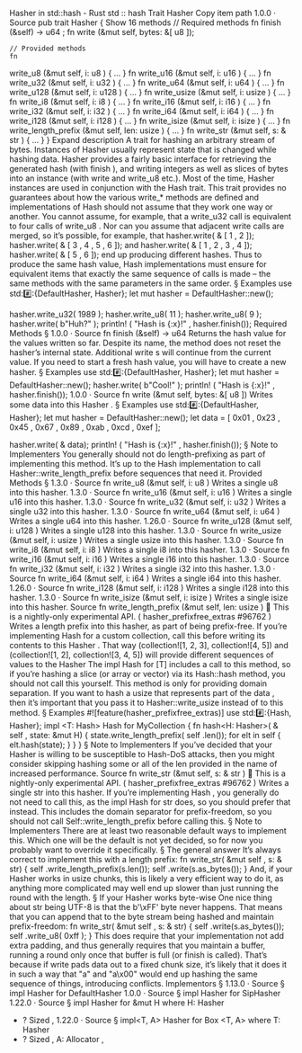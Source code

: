 Hasher in std::hash - Rust
std
::
hash
Trait
Hasher
Copy item path
1.0.0
·
Source
pub trait Hasher {
Show 16 methods
// Required methods
    fn
finish
(&self) ->
u64
;
fn
write
(&mut self, bytes: &[
u8
]);

    // Provided methods
    fn
write_u8
(&mut self, i:
u8
) { ... }
fn
write_u16
(&mut self, i:
u16
) { ... }
fn
write_u32
(&mut self, i:
u32
) { ... }
fn
write_u64
(&mut self, i:
u64
) { ... }
fn
write_u128
(&mut self, i:
u128
) { ... }
fn
write_usize
(&mut self, i:
usize
) { ... }
fn
write_i8
(&mut self, i:
i8
) { ... }
fn
write_i16
(&mut self, i:
i16
) { ... }
fn
write_i32
(&mut self, i:
i32
) { ... }
fn
write_i64
(&mut self, i:
i64
) { ... }
fn
write_i128
(&mut self, i:
i128
) { ... }
fn
write_isize
(&mut self, i:
isize
) { ... }
fn
write_length_prefix
(&mut self, len:
usize
) { ... }
fn
write_str
(&mut self, s: &
str
) { ... }
}
Expand description
A trait for hashing an arbitrary stream of bytes.
Instances of
Hasher
usually represent state that is changed while hashing
data.
Hasher
provides a fairly basic interface for retrieving the generated hash
(with
finish
), and writing integers as well as slices of bytes into an
instance (with
write
and
write_u8
etc.). Most of the time,
Hasher
instances are used in conjunction with the
Hash
trait.
This trait provides no guarantees about how the various
write_*
methods are
defined and implementations of
Hash
should not assume that they work one
way or another. You cannot assume, for example, that a
write_u32
call is
equivalent to four calls of
write_u8
.  Nor can you assume that adjacent
write
calls are merged, so it’s possible, for example, that
hasher.write(
&
[
1
,
2
]);
hasher.write(
&
[
3
,
4
,
5
,
6
]);
and
hasher.write(
&
[
1
,
2
,
3
,
4
]);
hasher.write(
&
[
5
,
6
]);
end up producing different hashes.
Thus to produce the same hash value,
Hash
implementations must ensure
for equivalent items that exactly the same sequence of calls is made – the
same methods with the same parameters in the same order.
§
Examples
use
std::hash::{DefaultHasher, Hasher};
let
mut
hasher = DefaultHasher::new();

hasher.write_u32(
1989
);
hasher.write_u8(
11
);
hasher.write_u8(
9
);
hasher.write(
b"Huh?"
);
println!
(
"Hash is {:x}!"
, hasher.finish());
Required Methods
§
1.0.0
·
Source
fn
finish
(&self) ->
u64
Returns the hash value for the values written so far.
Despite its name, the method does not reset the hasher’s internal
state. Additional
write
s will continue from the current value.
If you need to start a fresh hash value, you will have to create
a new hasher.
§
Examples
use
std::hash::{DefaultHasher, Hasher};
let
mut
hasher = DefaultHasher::new();
hasher.write(
b"Cool!"
);
println!
(
"Hash is {:x}!"
, hasher.finish());
1.0.0
·
Source
fn
write
(&mut self, bytes: &[
u8
])
Writes some data into this
Hasher
.
§
Examples
use
std::hash::{DefaultHasher, Hasher};
let
mut
hasher = DefaultHasher::new();
let
data = [
0x01
,
0x23
,
0x45
,
0x67
,
0x89
,
0xab
,
0xcd
,
0xef
];

hasher.write(
&
data);
println!
(
"Hash is {:x}!"
, hasher.finish());
§
Note to Implementers
You generally should not do length-prefixing as part of implementing
this method.  It’s up to the
Hash
implementation to call
Hasher::write_length_prefix
before sequences that need it.
Provided Methods
§
1.3.0
·
Source
fn
write_u8
(&mut self, i:
u8
)
Writes a single
u8
into this hasher.
1.3.0
·
Source
fn
write_u16
(&mut self, i:
u16
)
Writes a single
u16
into this hasher.
1.3.0
·
Source
fn
write_u32
(&mut self, i:
u32
)
Writes a single
u32
into this hasher.
1.3.0
·
Source
fn
write_u64
(&mut self, i:
u64
)
Writes a single
u64
into this hasher.
1.26.0
·
Source
fn
write_u128
(&mut self, i:
u128
)
Writes a single
u128
into this hasher.
1.3.0
·
Source
fn
write_usize
(&mut self, i:
usize
)
Writes a single
usize
into this hasher.
1.3.0
·
Source
fn
write_i8
(&mut self, i:
i8
)
Writes a single
i8
into this hasher.
1.3.0
·
Source
fn
write_i16
(&mut self, i:
i16
)
Writes a single
i16
into this hasher.
1.3.0
·
Source
fn
write_i32
(&mut self, i:
i32
)
Writes a single
i32
into this hasher.
1.3.0
·
Source
fn
write_i64
(&mut self, i:
i64
)
Writes a single
i64
into this hasher.
1.26.0
·
Source
fn
write_i128
(&mut self, i:
i128
)
Writes a single
i128
into this hasher.
1.3.0
·
Source
fn
write_isize
(&mut self, i:
isize
)
Writes a single
isize
into this hasher.
Source
fn
write_length_prefix
(&mut self, len:
usize
)
🔬
This is a nightly-only experimental API. (
hasher_prefixfree_extras
#96762
)
Writes a length prefix into this hasher, as part of being prefix-free.
If you’re implementing
Hash
for a custom collection, call this before
writing its contents to this
Hasher
.  That way
(collection![1, 2, 3], collection![4, 5])
and
(collection![1, 2], collection![3, 4, 5])
will provide different
sequences of values to the
Hasher
The
impl<T> Hash for [T]
includes a call to this method, so if you’re
hashing a slice (or array or vector) via its
Hash::hash
method,
you should
not
call this yourself.
This method is only for providing domain separation.  If you want to
hash a
usize
that represents part of the
data
, then it’s important
that you pass it to
Hasher::write_usize
instead of to this method.
§
Examples
#![feature(hasher_prefixfree_extras)]
use
std::hash::{Hash, Hasher};
impl
<T: Hash> Hash
for
MyCollection<T> {
fn
hash<H: Hasher>(
&
self
, state:
&mut
H) {
        state.write_length_prefix(
self
.len());
for
elt
in
self
{
            elt.hash(state);
        }
    }
}
§
Note to Implementers
If you’ve decided that your
Hasher
is willing to be susceptible to
Hash-DoS attacks, then you might consider skipping hashing some or all
of the
len
provided in the name of increased performance.
Source
fn
write_str
(&mut self, s: &
str
)
🔬
This is a nightly-only experimental API. (
hasher_prefixfree_extras
#96762
)
Writes a single
str
into this hasher.
If you’re implementing
Hash
, you generally do not need to call this,
as the
impl Hash for str
does, so you should prefer that instead.
This includes the domain separator for prefix-freedom, so you should
not
call
Self::write_length_prefix
before calling this.
§
Note to Implementers
There are at least two reasonable default ways to implement this.
Which one will be the default is not yet decided, so for now
you probably want to override it specifically.
§
The general answer
It’s always correct to implement this with a length prefix:
fn
write_str(
&mut
self
, s:
&
str) {
self
.write_length_prefix(s.len());
self
.write(s.as_bytes());
}
And, if your
Hasher
works in
usize
chunks, this is likely a very
efficient way to do it, as anything more complicated may well end up
slower than just running the round with the length.
§
If your
Hasher
works byte-wise
One nice thing about
str
being UTF-8 is that the
b'\xFF'
byte
never happens.  That means that you can append that to the byte stream
being hashed and maintain prefix-freedom:
fn
write_str(
&mut
self
, s:
&
str) {
self
.write(s.as_bytes());
self
.write_u8(
0xff
);
}
This does require that your implementation not add extra padding, and
thus generally requires that you maintain a buffer, running a round
only once that buffer is full (or
finish
is called).
That’s because if
write
pads data out to a fixed chunk size, it’s
likely that it does it in such a way that
"a"
and
"a\x00"
would
end up hashing the same sequence of things, introducing conflicts.
Implementors
§
1.13.0
·
Source
§
impl
Hasher
for
DefaultHasher
1.0.0
·
Source
§
impl
Hasher
for
SipHasher
1.22.0
·
Source
§
impl<H>
Hasher
for
&mut H
where
    H:
Hasher
+ ?
Sized
,
1.22.0
·
Source
§
impl<T, A>
Hasher
for
Box
<T, A>
where
    T:
Hasher
+ ?
Sized
,
    A:
Allocator
,